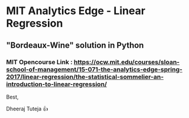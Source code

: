 #  MIT Analytics Edge - Linear Regression
## "Bordeaux-Wine" solution in Python

### MIT Opencourse Link : https://ocw.mit.edu/courses/sloan-school-of-management/15-071-the-analytics-edge-spring-2017/linear-regression/the-statistical-sommelier-an-introduction-to-linear-regression/




Best,

Dheeraj Tuteja :thumbsup:
